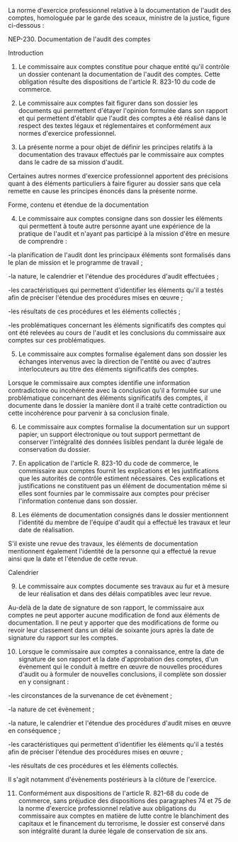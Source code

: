 La norme d'exercice professionnel relative à la documentation de l'audit des comptes, homologuée par le garde des sceaux, ministre de la justice, figure ci-dessous :

NEP-230. Documentation de l'audit des comptes

Introduction

1. Le commissaire aux comptes constitue pour chaque entité qu'il contrôle un dossier contenant la documentation de l'audit des comptes. Cette obligation résulte des dispositions de l'article R. 823-10 du code de commerce.

1. Le commissaire aux comptes fait figurer dans son dossier les documents qui permettent d'étayer l'opinion formulée dans son rapport et qui permettent d'établir que l'audit des comptes a été réalisé dans le respect des textes légaux et réglementaires et conformément aux normes d'exercice professionnel.

1. La présente norme a pour objet de définir les principes relatifs à la documentation des travaux effectués par le commissaire aux comptes dans le cadre de sa mission d'audit.

Certaines autres normes d'exercice professionnel apportent des précisions quant à des éléments particuliers à faire figurer au dossier sans que cela remette en cause les principes énoncés dans la présente norme.

Forme, contenu et étendue de la documentation

4. Le commissaire aux comptes consigne dans son dossier les éléments qui permettent à toute autre personne ayant une expérience de la pratique de l'audit et n'ayant pas participé à la mission d'être en mesure de comprendre :

-la planification de l'audit dont les principaux éléments sont formalisés dans le plan de mission et le programme de travail ;

-la nature, le calendrier et l'étendue des procédures d'audit effectuées ;

-les caractéristiques qui permettent d'identifier les éléments qu'il a testés afin de préciser l'étendue des procédures mises en œuvre ;

-les résultats de ces procédures et les éléments collectés ;

-les problématiques concernant les éléments significatifs des comptes qui ont été relevées au cours de l'audit et les conclusions du commissaire aux comptes sur ces problématiques.

5. Le commissaire aux comptes formalise également dans son dossier les échanges intervenus avec la direction de l'entité ou avec d'autres interlocuteurs au titre des éléments significatifs des comptes.

Lorsque le commissaire aux comptes identifie une information contradictoire ou incohérente avec la conclusion qu'il a formulée sur une problématique concernant des éléments significatifs des comptes, il documente dans le dossier la manière dont il a traité cette contradiction ou cette incohérence pour parvenir à sa conclusion finale.

6. Le commissaire aux comptes formalise la documentation sur un support papier, un support électronique ou tout support permettant de conserver l'intégralité des données lisibles pendant la durée légale de conservation du dossier.

1. En application de l'article R. 823-10 du code de commerce, le commissaire aux comptes fournit les explications et les justifications que les autorités de contrôle estiment nécessaires. Ces explications et justifications ne constituent pas un élément de documentation même si elles sont fournies par le commissaire aux comptes pour préciser l'information contenue dans son dossier.

1. Les éléments de documentation consignés dans le dossier mentionnent l'identité du membre de l'équipe d'audit qui a effectué les travaux et leur date de réalisation.

S'il existe une revue des travaux, les éléments de documentation mentionnent également l'identité de la personne qui a effectué la revue ainsi que la date et l'étendue de cette revue.

Calendrier

9. Le commissaire aux comptes documente ses travaux au fur et à mesure de leur réalisation et dans des délais compatibles avec leur revue.

Au-delà de la date de signature de son rapport, le commissaire aux comptes ne peut apporter aucune modification de fond aux éléments de documentation. Il ne peut y apporter que des modifications de forme ou revoir leur classement dans un délai de soixante jours après la date de signature du rapport sur les comptes.

10. Lorsque le commissaire aux comptes a connaissance, entre la date de signature de son rapport et la date d'approbation des comptes, d'un évènement qui le conduit à mettre en œuvre de nouvelles procédures d'audit ou à formuler de nouvelles conclusions, il complète son dossier en y consignant :

-les circonstances de la survenance de cet évènement ;

-la nature de cet évènement ;

-la nature, le calendrier et l'étendue des procédures d'audit mises en œuvre en conséquence ;

-les caractéristiques qui permettent d'identifier les éléments qu'il a testés afin de préciser l'étendue des procédures mises en œuvre ;

-les résultats de ces procédures et les éléments collectés.

Il s'agit notamment d'évènements postérieurs à la clôture de l'exercice.

11. Conformément aux dispositions de l'article R. 821-68 du code de commerce, sans préjudice des dispositions des paragraphes 74 et 75 de la norme d'exercice professionnel relative aux obligations du commissaire aux comptes en matière de lutte contre le blanchiment des capitaux et le financement du terrorisme, le dossier est conservé dans son intégralité durant la durée légale de conservation de six ans.
